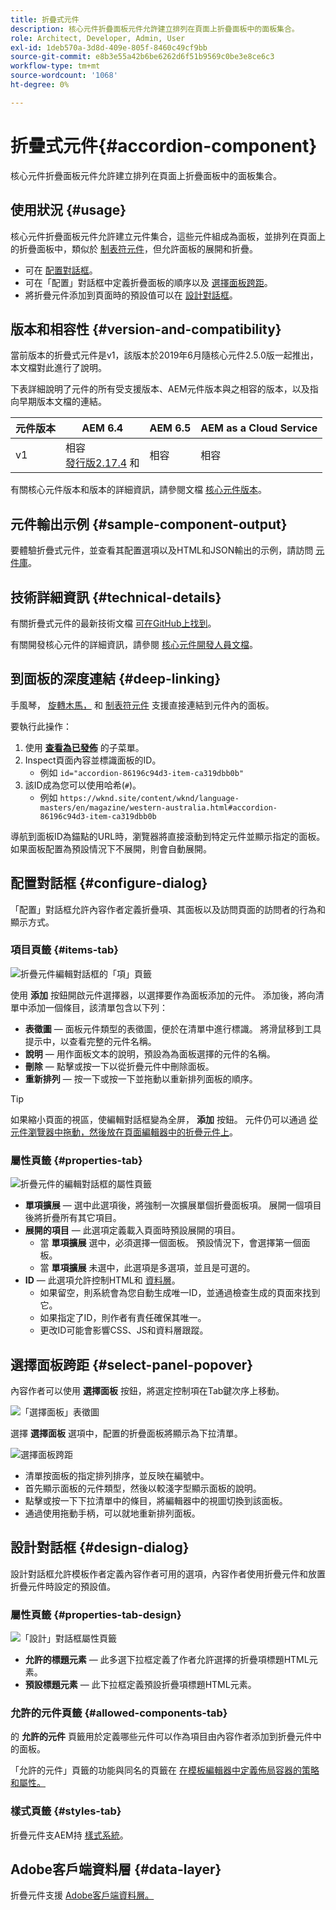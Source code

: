 ```yaml
---
title: 折疊式元件
description: 核心元件折疊面板元件允許建立排列在頁面上折疊面板中的面板集合。
role: Architect, Developer, Admin, User
exl-id: 1deb570a-3d8d-409e-805f-8460c49cf9bb
source-git-commit: e8b3e55a42b6be6262d6f51b9569c0be3e8ce6c3
workflow-type: tm+mt
source-wordcount: '1068'
ht-degree: 0%

---
```


# 折疊式元件{#accordion-component}

核心元件折疊面板元件允許建立排列在頁面上折疊面板中的面板集合。

## 使用狀況 {#usage}

核心元件折疊面板元件允許建立元件集合，這些元件組成為面板，並排列在頁面上的折疊面板中，類似於 [制表符元件](tabs.md)，但允許面板的展開和折疊。

* 可在 [配置對話框](#configure-dialog)。
* 可在「配置」對話框中定義折疊面板的順序以及 [選擇面板跨距](#select-panel-popover)。
* 將折疊元件添加到頁面時的預設值可以在 [設計對話框](#design-dialog)。

## 版本和相容性 {#version-and-compatibility}

當前版本的折疊式元件是v1，該版本於2019年6月隨核心元件2.5.0版一起推出，本文檔對此進行了說明。

下表詳細說明了元件的所有受支援版本、AEM元件版本與之相容的版本，以及指向早期版本文檔的連結。

| 元件版本 | AEM 6.4 | AEM 6.5 | AEM as a Cloud Service  |
|--- |--- |---|---|
| v1 | 相容<br>[發行版2.17.4](/help/versions.md) 和 | 相容 | 相容 |

有關核心元件版本和版本的詳細資訊，請參閱文檔 [核心元件版本](/help/versions.md)。

## 元件輸出示例 {#sample-component-output}

要體驗折疊式元件，並查看其配置選項以及HTML和JSON輸出的示例，請訪問 [元件庫](https://adobe.com/go/aem_cmp_library_accordion)。

## 技術詳細資訊 {#technical-details}

有關折疊式元件的最新技術文檔 [可在GitHub上找到](https://adobe.com/go/aem_cmp_tech_accordion_v1)。

有關開發核心元件的詳細資訊，請參閱 [核心元件開發人員文檔](/help/developing/overview.md)。

## 到面板的深度連結 {#deep-linking}

手風琴， [旋轉木馬，](carousel.md) 和 [制表符元件](tabs.md) 支援直接連結到元件內的面板。

要執行此操作：

1. 使用 **[查看為已發佈](https://experienceleague.adobe.com/docs/experience-manager-cloud-service/sites/authoring/fundamentals/editing-content.html#view-as-published)** 的子菜單。
1. Inspect頁面內容並標識面板的ID。
   * 例如 `id="accordion-86196c94d3-item-ca319dbb0b"`
1. 該ID成為您可以使用哈希(`#`)。
   * 例如 `https://wknd.site/content/wknd/language-masters/en/magazine/western-australia.html#accordion-86196c94d3-item-ca319dbb0b`

導航到面板ID為錨點的URL時，瀏覽器將直接滾動到特定元件並顯示指定的面板。 如果面板配置為預設情況下不展開，則會自動展開。

## 配置對話框 {#configure-dialog}

「配置」對話框允許內容作者定義折疊項、其面板以及訪問頁面的訪問者的行為和顯示方式。

### 項目頁籤 {#items-tab}

![折疊元件編輯對話框的「項」頁籤](/help/assets/accordion-edit-items.png)

使用 **添加** 按鈕開啟元件選擇器，以選擇要作為面板添加的元件。 添加後，將向清單中添加一個條目，該清單包含以下列：

* **表徵圖**  — 面板元件類型的表徵圖，便於在清單中進行標識。 將滑鼠移到工具提示中，以查看完整的元件名稱。
* **說明**  — 用作面板文本的說明，預設為為面板選擇的元件的名稱。
* **刪除**  — 點擊或按一下以從折疊元件中刪除面板。
* **重新排列**  — 按一下或按一下並拖動以重新排列面板的順序。

>[!TIP]
>
>如果縮小頁面的視區，使編輯對話框變為全屏， **添加** 按鈕。 元件仍可以通過 [從元件瀏覽器中拖動，然後放在頁面編輯器中的折疊元件上](https://helpx.adobe.com/experience-manager/6-5/sites/authoring/using/editing-content.html#InsertingaComponent)。

### 屬性頁籤 {#properties-tab}

![折疊元件的編輯對話框的屬性頁籤](/help/assets/accordion-edit-properties.png)

* **單項擴展**  — 選中此選項後，將強制一次擴展單個折疊面板項。 展開一個項目後將折疊所有其它項目。
* **展開的項目**  — 此選項定義載入頁面時預設展開的項目。
   * 當 **單項擴展** 選中，必須選擇一個面板。 預設情況下，會選擇第一個面板。
   * 當 **單項擴展** 未選中，此選項是多選項，並且是可選的。
* **ID**  — 此選項允許控制HTML和 [資料層](/help/developing/data-layer/overview.md)。
   * 如果留空，則系統會為您自動生成唯一ID，並通過檢查生成的頁面來找到它。
   * 如果指定了ID，則作者有責任確保其唯一。
   * 更改ID可能會影響CSS、JS和資料層跟蹤。

## 選擇面板跨距 {#select-panel-popover}

內容作者可以使用 **選擇面板** 按鈕，將選定控制項在Tab鍵次序上移動。

![「選擇面板」表徵圖](/help/assets/select-panel-icon.png)

選擇 **選擇面板** 選項中，配置的折疊面板將顯示為下拉清單。

![選擇面板跨距](/help/assets/select-panel-popover.png)

* 清單按面板的指定排列排序，並反映在編號中。
* 首先顯示面板的元件類型，然後以較淺字型顯示面板的說明。
* 點擊或按一下下拉清單中的條目，將編輯器中的視圖切換到該面板。
* 通過使用拖動手柄，可以就地重新排列面板。

## 設計對話框 {#design-dialog}

設計對話框允許模板作者定義內容作者可用的選項，內容作者使用折疊元件和放置折疊元件時設定的預設值。

### 屬性頁籤 {#properties-tab-design}

![「設計」對話框屬性頁籤](/help/assets/accordion-design-properties.png)

* **允許的標題元素**  — 此多選下拉框定義了作者允許選擇的折疊項標題HTML元素。
* **預設標題元素**  — 此下拉框定義預設折疊項標題HTML元素。

### 允許的元件頁籤 {#allowed-components-tab}

的 **允許的元件** 頁籤用於定義哪些元件可以作為項目由內容作者添加到折疊元件中的面板。

「允許的元件」頁籤的功能與同名的頁籤在 [在模板編輯器中定義佈局容器的策略和屬性。](https://experienceleague.adobe.com/docs/experience-manager-cloud-service/sites/authoring/features/templates.html#editing-a-template-layout-template-author)

### 樣式頁籤 {#styles-tab}

折疊元件支AEM持 [樣式系統](/help/get-started/authoring.md#component-styling)。

## Adobe客戶端資料層 {#data-layer}

折疊元件支援 [Adobe客戶端資料層。](/help/developing/data-layer/overview.md)
